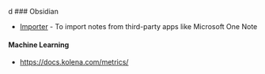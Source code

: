 d	### Obsidian
- [Importer](https://help.obsidian.md/Plugins/Importer) - To import notes from third-party apps like Microsoft One Note

#### Machine Learning
- https://docs.kolena.com/metrics/
	